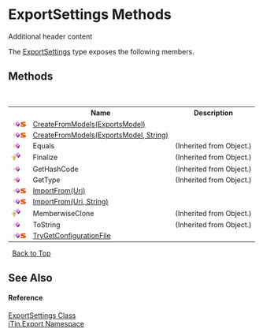 # ExportSettings Methods
Additional header content 

The <a href="d8d655e9-5d05-0438-ab78-0c8d4761dd06">ExportSettings</a> type exposes the following members.


## Methods
&nbsp;<table><tr><th></th><th>Name</th><th>Description</th></tr><tr><td>![Public method](media/pubmethod.gif "Public method")![Static member](media/static.gif "Static member")</td><td><a href="9d245317-299f-6608-76fd-ab0980325fa5">CreateFromModels(ExportsModel)</a></td><td /></tr><tr><td>![Public method](media/pubmethod.gif "Public method")![Static member](media/static.gif "Static member")</td><td><a href="0d7acdd9-bdfa-da4a-8bac-e51f9eacbe02">CreateFromModels(ExportsModel, String)</a></td><td /></tr><tr><td>![Public method](media/pubmethod.gif "Public method")</td><td>Equals</td><td> (Inherited from Object.)</td></tr><tr><td>![Protected method](media/protmethod.gif "Protected method")</td><td>Finalize</td><td> (Inherited from Object.)</td></tr><tr><td>![Public method](media/pubmethod.gif "Public method")</td><td>GetHashCode</td><td> (Inherited from Object.)</td></tr><tr><td>![Public method](media/pubmethod.gif "Public method")</td><td>GetType</td><td> (Inherited from Object.)</td></tr><tr><td>![Public method](media/pubmethod.gif "Public method")![Static member](media/static.gif "Static member")</td><td><a href="4cc3feef-6990-d53f-a4f3-9cabb83ce39a">ImportFrom(Uri)</a></td><td /></tr><tr><td>![Public method](media/pubmethod.gif "Public method")![Static member](media/static.gif "Static member")</td><td><a href="e55934e2-e0fd-f651-6b7a-26cc2a82a1ef">ImportFrom(Uri, String)</a></td><td /></tr><tr><td>![Protected method](media/protmethod.gif "Protected method")</td><td>MemberwiseClone</td><td> (Inherited from Object.)</td></tr><tr><td>![Public method](media/pubmethod.gif "Public method")</td><td>ToString</td><td> (Inherited from Object.)</td></tr><tr><td>![Public method](media/pubmethod.gif "Public method")![Static member](media/static.gif "Static member")</td><td><a href="3855d6a9-85fc-5025-ce79-015c7ee24681">TryGetConfigurationFile</a></td><td /></tr></table>&nbsp;
<a href="#exportsettings-methods">Back to Top</a>

## See Also


#### Reference
<a href="d8d655e9-5d05-0438-ab78-0c8d4761dd06">ExportSettings Class</a><br /><a href="3fffd16d-e8dd-a992-537b-8b7ec294fc13">iTin.Export Namespace</a><br />